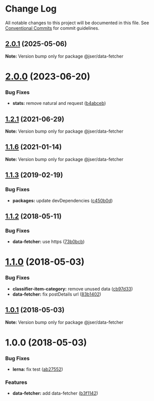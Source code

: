 # Change Log

All notable changes to this project will be documented in this file.
See [Conventional Commits](https://conventionalcommits.org) for commit guidelines.

## [2.0.1](https://github.com/jser/dataset/compare/v2.0.0...v2.0.1) (2025-05-06)

**Note:** Version bump only for package @jser/data-fetcher

# [2.0.0](https://github.com/jser/dataset/compare/v1.2.1...v2.0.0) (2023-06-20)

### Bug Fixes

- **stats:** remove natural and request ([b4abceb](https://github.com/jser/dataset/commit/b4abceb58c57cc9d91f6219a79565af4afbec9a2))

## [1.2.1](https://github.com/jser/dataset/compare/v1.2.0...v1.2.1) (2021-06-29)

**Note:** Version bump only for package @jser/data-fetcher

## [1.1.6](https://github.com/jser/dataset/compare/v1.1.5...v1.1.6) (2021-01-14)

**Note:** Version bump only for package @jser/data-fetcher

<a name="1.1.3"></a>

## [1.1.3](https://github.com/jser/dataset/compare/v1.1.2...v1.1.3) (2019-02-19)

### Bug Fixes

- **packages:** update devDependencies ([c450b0d](https://github.com/jser/dataset/commit/c450b0d))

<a name="1.1.2"></a>

## [1.1.2](https://github.com/jser/dataset/compare/v1.1.1...v1.1.2) (2018-05-11)

### Bug Fixes

- **data-fetcher:** use https ([73b0bcb](https://github.com/jser/dataset/commit/73b0bcb))

<a name="1.1.0"></a>

# [1.1.0](https://github.com/jser/dataset/compare/v1.0.3...v1.1.0) (2018-05-03)

### Bug Fixes

- **classifier-item-category:** remove unused data ([cb97d33](https://github.com/jser/dataset/commit/cb97d33))
- **data-fetcher:** fix postDetails url ([83b1402](https://github.com/jser/dataset/commit/83b1402))

<a name="1.0.1"></a>

## [1.0.1](https://github.com/jser/dataset/compare/v1.0.0...v1.0.1) (2018-05-03)

**Note:** Version bump only for package @jser/data-fetcher

<a name="1.0.0"></a>

# 1.0.0 (2018-05-03)

### Bug Fixes

- **lerna:** fix test ([ab27552](https://github.com/jser/dataset/commit/ab27552))

### Features

- **data-fetcher:** add data-fetcher ([b3f1142](https://github.com/jser/dataset/commit/b3f1142))
